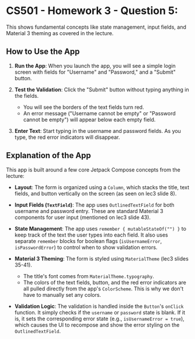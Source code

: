 # CS501 - Homework 3 - Question 5: 

This shows fundamental concepts like state management, input fields, and Material 3 theming as covered in the lecture.

## How to Use the App

1.  **Run the App**: When you launch the app, you will see a simple login screen with fields for "Username" and "Password," and a "Submit" button.

2.  **Test the Validation**: Click the "Submit" button without typing anything in the fields.
    * You will see the borders of the text fields turn red.
    * An error message ("Username cannot be empty" or "Password cannot be empty") will appear below each empty field.

3.  **Enter Text**: Start typing in the username and password fields. As you type, the red error indicators will disappear.

## Explanation of the App

This app is built around a few core Jetpack Compose concepts from the lecture:

* **Layout**: The form is organized using a `Column`, which stacks the title, text fields, and button vertically on the screen (as seen on  lec3 slide 8).

* **Input Fields (`TextField`)**: The app uses `OutlinedTextField` for both username and password entry. These are standard Material 3 components for user input (mentioned on lec3 slide 43).

* **State Management**: The app uses `remember { mutableStateOf("") }` to keep track of the text the user types into each field. It also uses separate `remember` blocks for boolean flags (`isUsernameError`, `isPasswordError`) to control when to show validation errors.

* **Material 3 Theming**: The form is styled using `MaterialTheme` (lec3 slides 35-41).
    * The title's font comes from `MaterialTheme.typography`.
    * The colors of the text fields, button, and the red error indicators are all pulled directly from the app's `ColorScheme`. This is why we don't have to manually set any colors.

* **Validation Logic**: The validation is handled inside the `Button`'s `onClick` function. It simply checks if the `username` or `password` state is blank. If it is, it sets the corresponding error state (e.g., `isUsernameError = true`), which causes the UI to recompose and show the error styling on the `OutlinedTextField`.
